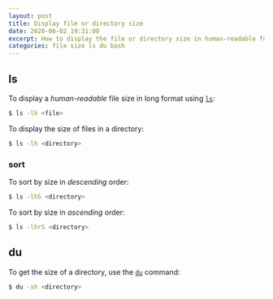 ```yaml
---
layout: post
title: Display file or directory size
date: 2020-06-02 19:31:00
excerpt: How to display the file or directory size in human-readable format using `ls` or `du` commands.
categories: file size ls du bash
---
```


## ls

To display a _human-readable_ file size in long format using [`ls`](https://en.wikipedia.org/wiki/Ls):

```sh
$ ls -lh <file>
```

To display the size of files in a directory:

```sh
$ ls -lh <directory>
```

### sort

To sort by size in _descending_ order:

```sh
$ ls -lhS <directory>
```

To sort by size in _ascending_ order:

```sh
$ ls -lhrS <directory>
```

## du

To get the size of a directory, use the [`du`](<https://en.wikipedia.org/wiki/Du_(Unix)>) command:

```sh
$ du -sh <directory>
```
